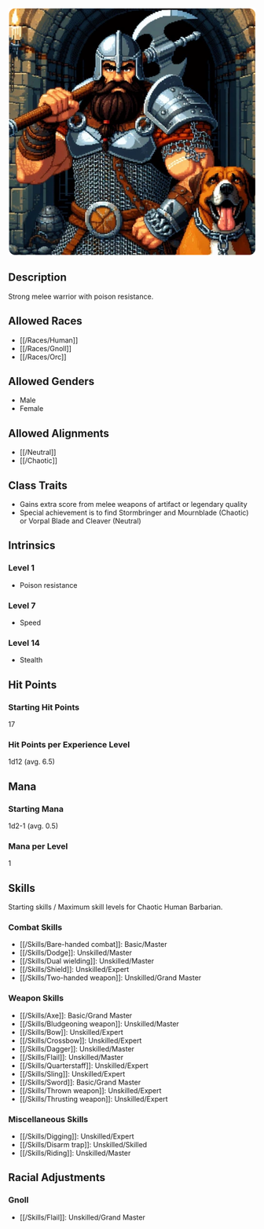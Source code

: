 ![Barbarian](/uploads/Roles/Barbarian/barbarian.webp)

## Description

Strong melee warrior with poison resistance.

## Allowed Races

- [[/Races/Human]]
- [[/Races/Gnoll]]
- [[/Races/Orc]]

## Allowed Genders

- Male
- Female

## Allowed Alignments

- [[/Neutral]]
- [[/Chaotic]]

## Class Traits

- Gains extra score from melee weapons of artifact or legendary quality
- Special achievement is to find Stormbringer and Mournblade (Chaotic) or Vorpal Blade and Cleaver (Neutral)

## Intrinsics

### Level 1

- Poison resistance

### Level 7

- Speed

### Level 14

- Stealth

## Hit Points

### Starting Hit Points

17

### Hit Points per Experience Level

1d12 (avg. 6.5)

## Mana

### Starting Mana

1d2-1 (avg. 0.5)

### Mana per Level

1

## Skills

Starting skills / Maximum skill levels for Chaotic Human Barbarian. 

### Combat Skills                                                

* [[/Skills/Bare-handed combat]]: Basic/Master
* [[/Skills/Dodge]]: Unskilled/Master
* [[/Skills/Dual wielding]]: Unskilled/Master
* [[/Skills/Shield]]: Unskilled/Expert
* [[/Skills/Two-handed weapon]]: Unskilled/Grand Master

### Weapon Skills                                                

* [[/Skills/Axe]]: Basic/Grand Master
* [[/Skills/Bludgeoning weapon]]: Unskilled/Master
* [[/Skills/Bow]]: Unskilled/Expert
* [[/Skills/Crossbow]]: Unskilled/Expert
* [[/Skills/Dagger]]: Unskilled/Master
* [[/Skills/Flail]]: Unskilled/Master
* [[/Skills/Quarterstaff]]: Unskilled/Expert
* [[/Skills/Sling]]: Unskilled/Expert
* [[/Skills/Sword]]: Basic/Grand Master
* [[/Skills/Thrown weapon]]: Unskilled/Expert
* [[/Skills/Thrusting weapon]]: Unskilled/Expert

### Miscellaneous Skills                                            

* [[/Skills/Digging]]: Unskilled/Expert
* [[/Skills/Disarm trap]]: Unskilled/Skilled
* [[/Skills/Riding]]: Unskilled/Master

## Racial Adjustments

### Gnoll

- [[/Skills/Flail]]: Unskilled/Grand Master